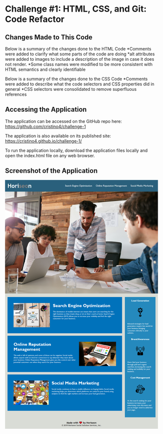 # Challenge #1: HTML, CSS, and Git: Code Refactor

## Changes Made to This Code
Below is a summary of the changes done to the HTML Code
*Comments were added to clarify what some parts of the code are doing
*alt attributes were added to images to include a description of the image in case it does not render.
*Some class names were modified to be more consistent with HTML semantics and clearly identifiable

Below is a summary of the changes done to the CSS Code
*Comments were added to describe what the code selectors and CSS properties did in general
*CSS selectors were consolidated to remove superfluous references

## Accessing the Application
The application can be accessed on the GitHub repo here:
https://github.com/cristino4/challenge-1

The application is also available on its published site:
https://cristino4.github.io/challenge-1/

To run the application locally, download the application files locally and open the index.html file on any web browser.

## Screenshot of the Application
![Screenshot of the application](/assets/images/screenshot.png)
